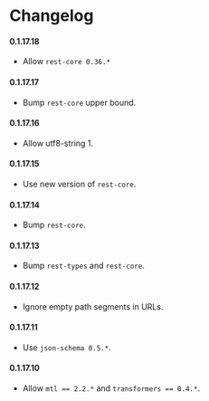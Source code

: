 # Changelog

#### 0.1.17.18

* Allow `rest-core 0.36.*`

#### 0.1.17.17

* Bump `rest-core` upper bound.

#### 0.1.17.16

* Allow utf8-string 1.

#### 0.1.17.15

* Use new version of `rest-core`.

#### 0.1.17.14

* Bump `rest-core`.

#### 0.1.17.13

* Bump `rest-types` and `rest-core`.

#### 0.1.17.12

* Ignore empty path segments in URLs.

#### 0.1.17.11

* Use `json-schema 0.5.*`.

#### 0.1.17.10

* Allow `mtl == 2.2.*` and `transformers == 0.4.*`.
